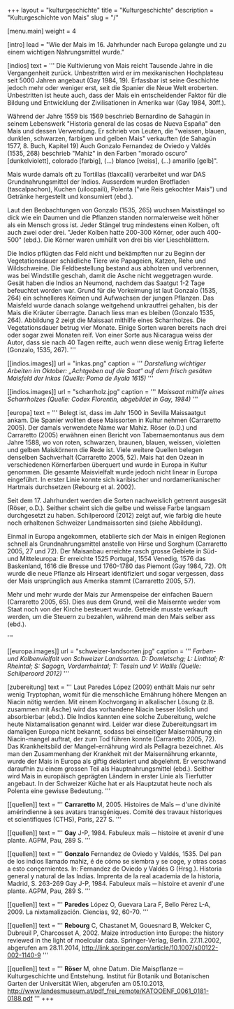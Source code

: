 +++
layout = "kulturgeschichte"
title = "Kulturgeschichte"
description = "Kulturgeschichte von Mais"
slug = "/"

[menu.main]
  weight = 4

[intro]
  lead = "Wie der Mais im 16. Jahrhunder nach Europa gelangte und zu einem wichtigen Nahrungsmittel wurde."
  
[indios]
  text = '''
Die Kultivierung von Mais reicht Tausende Jahre in die Vergangenheit zurück. Unbestritten wird er im mexikanischen Hochplateau seit 5000 Jahren angebaut (Gay 1984, 19). Erfassbar ist seine Geschichte jedoch mehr oder weniger erst, seit die Spanier die Neue Welt eroberten. Unbestritten ist heute auch, dass der Mais ein entscheidender Faktor für die Bildung und Entwicklung der Zivilisationen in Amerika war (Gay 1984, 30ff.).

Während der Jahre 1559 bis 1569 beschrieb Bernardino de Sahagún in seinem Lebenswerk "Historia general de las cosas de Nueva España" den Mais und dessen Verwendung. Er schrieb von Leuten, die "weissen, blauen, dunklen, schwarzen, farbigen und gelben Mais" verkauften (de Sahagún 1577, 8. Buch, Kapitel 19) Auch Gonzalo Fernandez de Oviedo y Valdés (1535, 268) beschrieb "Mahiz" in den Farben "morado oscuro" [dunkelviolett], colorado [farbig], (...) blanco [weiss], (...) amarillo [gelb]".

Mais wurde damals oft zu Tortillas (tlaxcalli) verarbeitet und war DAS Grundnahrungsmittel der Indios. Ausserdem wurden Brotfladen (tascalpachon), Kuchen (uilocpaili), Polenta ("wie Reis gekochter Mais") und Getränke hergestellt und konsumiert (ebd.).

Laut den Beobachtungen von Gonzalo (1535, 265) wuchsen Maisstängel so dick wie ein Daumen und die Pflanzen standen normalerweise weit höher als ein Mensch gross ist. Jeder Stängel trug mindestens einen Kolben, oft auch zwei oder drei. "Jeder Kolben hatte 200-300 Körner, oder auch 400-500" (ebd.). Die Körner waren umhüllt von drei bis vier Lieschblättern.

Die Indios pflügten das Feld nicht und bekämpften nur zu Beginn der Vegetationsdauer schädliche Tiere wie Papageien, Katzen, Rehe und Wildschweine. Die Feldbestellung bestand aus abholzen und verbrennen, was bei Windstille geschah, damit die Asche nicht weggetragen wurde. Gesät haben die Indios an Neumond, nachdem das Saatgut 1-2 Tage befeuchtet worden war. Grund für die Vorkeimung ist laut Gonzalo (1535, 264) ein schnelleres Keimen und Aufwachsen der jungen Pflanzen. Das Maisfeld wurde danach solange weitgehend unkrautfrei gehalten, bis der Mais die Kräuter überragte. Danach liess man es bleiben (Gonzalo 1535, 264). Abbildung 2 zeigt die Maissaat mithilfe eines Scharrholzes. Die Vegetationsdauer betrug vier Monate. Einige Sorten waren bereits nach drei oder sogar zwei Monaten reif. Von einer Sorte aus Nicaragua weiss der Autor, dass sie nach 40 Tagen reifte, auch wenn diese wenig Ertrag lieferte (Gonzalo, 1535, 267).
'''
  
[[indios.images]]
  url = "inkas.png"
  caption = '''
*Darstellung wichtiger Arbeiten im Oktober: „Achtgeben auf die Saat“ auf dem frisch gesäten Maisfeld der Inkas (Quelle: Poma de Ayala 1615)*
'''

[[indios.images]]
  url = "scharrholz.jpg"
  caption = '''
*Maissaat mithilfe eines Scharrholzes (Quelle: Codex Florentin, abgebildet in Gay, 1984)*
'''

[europa]
  text = '''
Belegt ist, dass im Jahr 1500 in Sevilla Maissaatgut ankam. Die Spanier wollten diese Maissorten in Kultur nehmen (Carraretto 2005). Der damals verwendete Name war Mahiz. Röser (o.D.) und Carraretto (2005) erwähnen einen Bericht von Tabernaemontanus aus dem Jahre 1588, wo von roten, schwarzen, braunen, blauen, weissen, violetten und gelben Maiskörnern die Rede ist. Viele weitere Quellen belegen denselben Sachverhalt (Carraretto 2005, 52). Mais hat den Ozean in verschiedenen Körnerfarben überquert und wurde in Europa in Kultur genommen. Die gesamte Maisvielfalt wurde jedoch nicht linear in Europa eingeführt. In erster Linie konnte sich karibischer und nordamerikanischer Hartmais durchsetzen (Rebourg et al. 2002).

Seit dem 17. Jahrhundert werden die Sorten nachweislich getrennt ausgesät (Röser, o.D.). Seither scheint sich die gelbe und weisse Farbe langsam durchgesetzt zu haben. Schilperoord (2012) zeigt auf, wie farbig die heute noch erhaltenen Schweizer Landmaissorten sind (siehe Abbildung).

Einmal in Europa angekommen, etablierte sich der Mais in einigen Regionen schnell als Grundnahrungsmittel anstelle von Hirse und Sorghum (Carraretto 2005, 27 und 72). Der Maisanbau erreichte rasch grosse Gebiete in Süd- und Mitteleuropa: Er erreichte 1525 Portugal, 1554 Venedig, 1576 das Baskenland, 1616 die Bresse und 1760-1780 das Piemont (Gay 1984, 72). Oft wurde die neue Pflanze als Hirseart identifiziert und sogar vergessen, dass der Mais ursprünglich aus Amerika stammt (Carraretto 2005, 57).

Mehr und mehr wurde der Mais zur Armenspeise der einfachen Bauern (Carraretto 2005, 65). Dies aus dem Grund, weil die Maisernte weder vom Staat noch von der Kirche besteuert wurde. Getreide musste verkauft werden, um die Steuern zu bezahlen, während man den Mais selber ass (ebd.).</p>
'''

[[europa.images]]
  url = "schweizer-landsorten.jpg"
  caption = '''
*Farben- und Kolbenvielfalt von Schweizer Landsorten. D: Domletschg; L: Linthtal; R: Rheintal; S: Sagogn, Vorderrheintal; T: Tessin und V: Wallis (Quelle: Schilperoord 2012)*
'''

[zubereitung]
  text = '''
Laut Paredes López (2009) enthält Mais nur sehr wenig Tryptophan, womit für die menschliche Ernährung höhere Mengen an Niacin nötig werden. Mit einem Kochvorgang in alkalischer Lösung (z.B. zusammen mit Asche) wird das vorhandene Niacin besser löslich und absorbierbar (ebd.). Die Indios kannten eine solche Zubereitung, welche heute Nixtamalisation genannt wird. Leider war diese Zubereitungsart im damaligen Europa nicht bekannt, sodass bei einseitiger Maisernährung ein Niacin-mangel auftrat, der zum Tod führen konnte (Carraretto 2005, 72). Das Krankheitsbild der Mangel-ernährung wird als Pellagra bezeichnet. Als man den Zusammenhang der Krankheit mit der Maisernährung erkannte, wurde der Mais in Europa als giftig deklariert und abgelehnt. Er verschwand daraufhin zu einem grossen Teil als Hauptnahrungsmittel (ebd.). Seither wird Mais in europäisch geprägten Ländern in erster Linie als Tierfutter angebaut. In der Schweizer Küche hat er als Hauptzutat heute noch als Polenta eine gewisse Bedeutung.
'''

[[quellen]]
  text = '''
**Carraretto** M, 2005. Histoires de Maïs ─ d'une divinité amérindienne à ses avatars transgéniques. Comité des travaux historiques et scientifiques (CTHS), Paris, 227 S.
'''

[[quellen]]
  text = '''
**Gay** J-P, 1984. Fabuleux maïs ─ histoire et avenir d'une plante. AGPM, Pau, 289 S.
'''

[[quellen]]
  text = '''
**Gonzalo** Fernandez de Oviedo y Valdés, 1535. Del pan de los indios llamado mahiz, é de cómo se siembra y se coge, y otras cosas a esto conçernientes. In: Fernandez de Oviedo y Valdés G (Hrsg.). Historia general y natural de las Indias. Imprenta de la real academia de la historia, Madrid, S. 263-269 Gay J-P, 1984. Fabuleux maïs ─ histoire et avenir d'une plante. AGPM, Pau, 289 S.
'''

[[quellen]]
  text = '''
**Paredes** López O, Guevara Lara F, Bello Pérez L-A, 2009. La nixtamalización. Ciencias, 92, 60-70.
'''

[[quellen]]
  text = '''
**Rebourg** C, Chastanet M, Gouesnard B, Welcker C, Dubreuil P, Charcosset A, 2002. Maize introduction into Europe: the history reviewed in the light of moelcular data. Springer-Verlag, Berlin. 27.11.2002, abgerufen am 28.11.2014, http://link.springer.com/article/10.1007/s00122-002-1140-9
'''

[[quellen]]
  text = '''
**Röser** M, ohne Datum. Die Maispflanze ─ Kulturgeschichte und Entstehung. Institut für Botanik und Botanischen Garten der Universität Wien, abgerufen am 05.10.2013, http://www.landesmuseum.at/pdf_frei_remote/KATOOENF_0061_0181-0188.pdf
'''
 +++